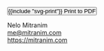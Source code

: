 <p class="flex col gap-ver-let">
  <span class="fg-blue" data-note="Updated: {{today}}"></span>
  <span class="noprint">
    <button type="button" style="padding: 0" onclick="window.print()">
      <span>{{include "svg-print"}}</span> Print to PDF
    </button>
  </span>
</p>

Nelo Mitranim
<br />
me@mitranim.com
<br />
https://mitranim.com
<br />
